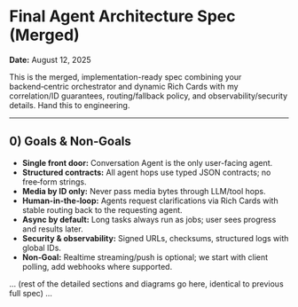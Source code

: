 # Final Agent Architecture Spec (Merged)
**Date:** August 12, 2025

This is the merged, implementation-ready spec combining your backend‑centric orchestrator and dynamic Rich Cards with my correlation/ID guarantees, routing/fallback policy, and observability/security details. Hand this to engineering.

---

## 0) Goals & Non‑Goals
- **Single front door:** Conversation Agent is the only user-facing agent.
- **Structured contracts:** All agent hops use typed JSON contracts; no free‑form strings.
- **Media by ID only:** Never pass media bytes through LLM/tool hops.
- **Human-in-the-loop:** Agents request clarifications via Rich Cards with stable routing back to the requesting agent.
- **Async by default:** Long tasks always run as jobs; user sees progress and results later.
- **Security & observability:** Signed URLs, checksums, structured logs with global IDs.
- **Non‑Goal:** Realtime streaming/push is optional; we start with client polling, add webhooks where supported.

... (rest of the detailed sections and diagrams go here, identical to previous full spec) ...
